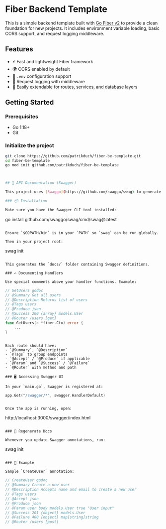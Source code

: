 # Fiber Backend Template

This is a simple backend template built with [Go Fiber v2](https://github.com/gofiber/fiber) to provide a clean foundation for new projects. It includes environment variable loading, basic CORS support, and request logging middleware.

## Features

- ⚡ Fast and lightweight Fiber framework
- 🌍 CORS enabled by default
- 🔐 `.env` configuration support
- 📜 Request logging with middleware
- 🧪 Easily extendable for routes, services, and database layers

## Getting Started

### Prerequisites

- Go 1.18+
- Git

### Initialize the project

```bash
git clone https://github.com/patrikduch/fiber-be-template.git
cd fiber-be-template
go mod init github.com/patrikduch/fiber-be-template



## 📘 API Documentation (Swagger)

This project uses [Swaggo](https://github.com/swaggo/swag) to generate Swagger 2.0 API documentation and serve it via Fiber.

### 📦 Installation

Make sure you have the Swagger CLI tool installed:

```
go install github.com/swaggo/swag/cmd/swag@latest
```

Ensure `$GOPATH/bin` is in your `PATH` so `swag` can be run globally.

Then in your project root:

```
swag init
```

This generates the `docs/` folder containing Swagger definitions.

### ✍️ Documenting Handlers

Use special comments above your handler functions. Example:

```
```go
// GetUsers godoc
// @Summary Get all users
// @Description Returns list of users
// @Tags users
// @Produce json
// @Success 200 {array} models.User
// @Router /users [get]
func GetUsers(c *fiber.Ctx) error {
    ...
}
```
```

Each route should have:
- `@Summary`, `@Description`
- `@Tags` to group endpoints
- `@Accept` / `@Produce` if applicable
- `@Param` and `@Success` / `@Failure`
- `@Router` with method and path

### 🖥️ Accessing Swagger UI

In your `main.go`, Swagger is registered at:

```
```go
app.Get("/swagger/*", swagger.HandlerDefault)
```
```

Once the app is running, open:

```
http://localhost:3000/swagger/index.html
```

### 🔁 Regenerate Docs

Whenever you update Swagger annotations, run:

```
swag init
```

### 🧪 Example

Sample `CreateUser` annotation:

```
```go
// CreateUser godoc
// @Summary Create a new user
// @Description Accepts name and email to create a new user
// @Tags users
// @Accept json
// @Produce json
// @Param user body models.User true "User input"
// @Success 201 {object} models.User
// @Failure 400 {object} map[string]string
// @Router /users [post]
```
```
